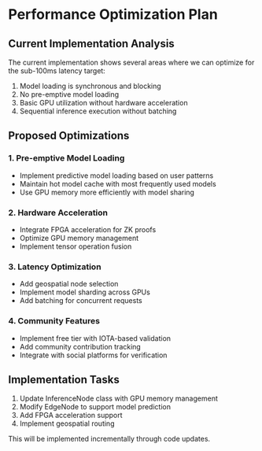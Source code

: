 # Performance Optimization Plan

## Current Implementation Analysis
The current implementation shows several areas where we can optimize for the sub-100ms latency target:

1. Model loading is synchronous and blocking
2. No pre-emptive model loading
3. Basic GPU utilization without hardware acceleration
4. Sequential inference execution without batching

## Proposed Optimizations

### 1. Pre-emptive Model Loading
- Implement predictive model loading based on user patterns
- Maintain hot model cache with most frequently used models
- Use GPU memory more efficiently with model sharing

### 2. Hardware Acceleration
- Integrate FPGA acceleration for ZK proofs
- Optimize GPU memory management
- Implement tensor operation fusion

### 3. Latency Optimization
- Add geospatial node selection
- Implement model sharding across GPUs
- Add batching for concurrent requests

### 4. Community Features
- Implement free tier with IOTA-based validation
- Add community contribution tracking
- Integrate with social platforms for verification

## Implementation Tasks
1. Update InferenceNode class with GPU memory management
2. Modify EdgeNode to support model prediction
3. Add FPGA acceleration support
4. Implement geospatial routing

This will be implemented incrementally through code updates.
